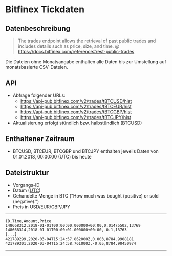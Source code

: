 # Bitfinex Tickdaten

## Datenbeschreibung

> The trades endpoint allows the retrieval of past public trades and includes
> details such as price, size, and time.
>@ https://docs.bitfinex.com/reference#rest-public-trades

Die Dateien ohne Monatsangabe enthalten alle Daten bis zur Umstellung auf monatsbasierte CSV-Dateien.

## API

- Abfrage folgender URLs:
    - https://api-pub.bitfinex.com/v2/trades/tBTCUSD/hist
    - https://api-pub.bitfinex.com/v2/trades/tBTCEUR/hist
    - https://api-pub.bitfinex.com/v2/trades/tBTCGBP/hist
    - https://api-pub.bitfinex.com/v2/trades/tBTCJPY/hist
- Aktualisierung erfolgt stündlich bzw. halbstündlich (BTCUSD)

## Enthaltener Zeitraum

- BTCUSD, BTCEUR, BTCGBP und BTCJPY enthalten jeweils Daten von 01.01.2018, 00:00:00 (UTC) bis heute

## Dateistruktur
- Vorgangs-ID
- Datum ([UTC](https://de.wikipedia.org/wiki/Koordinierte_Weltzeit))
- Gehandelte Menge in BTC ("How much was bought (positive) or sold (negative).")
- Preis in USD/EUR/GBP/JPY

---
    ID,Time,Amount,Price
    148668312,2018-01-01T00:00:00.000000+00:00,0.01475502,13769
    148668314,2018-01-01T00:00:01.000000+00:00,-0.1,13763
    [...]
    421789299,2020-03-04T15:24:57.862000Z,0.003,8784.9908181
    421789301,2020-03-04T15:24:58.761000Z,-0.05,8784.90450974
---
